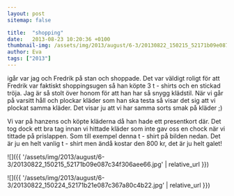 ```yaml
---
layout: post
sitemap: false

title:  "shopping"
date:   2013-08-23 10:20:36 +0100
thumbnail-img: /assets/img/2013/august/6-3/20130822_150215_52171b09e087c34f306aee66.jpg
author: Eva
tags: ["2013"]
---
```


igår var jag och Fredrik på stan och shoppade. Det var väldigt roligt för att Fredrik var faktiskt shoppingsugen så han köpte 3 t - shirts och en stickad tröja. Jag är så stolt över honom för att han har så snygg klädstil. När vi går på varsitt håll och plockar kläder som han ska testa så visar det sig att vi plockat samma kläder. Det visar ju att vi har samma sorts smak på kläder ;) 

Vi var på hanzens och köpte kläderna då han hade ett presentkort där. Det tog dock ett bra tag innan vi hittade kläder som inte gav oss en chock när vi tittade på prislappen.  Som till exempel denna t - shirt på bilden nedan. Det är ju en helt vanlig t - shirt men ändå kostar den 800 kr, det är ju helt galet!

![]({{ '/assets/img/2013/august/6-3/20130822_150215_52171b09e087c34f306aee66.jpg'  | relative_url }})

![]({{ '/assets/img/2013/august/6-3/20130822_150224_52171b21e087c367a80c4b22.jpg'  | relative_url }})


